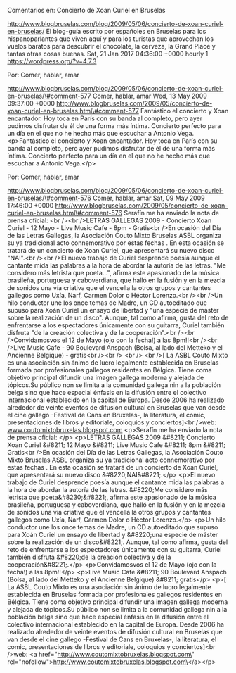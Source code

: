 Comentarios en: Concierto de Xoan Curiel en Bruselas

http://www.blogbruselas.com/blog/2009/05/06/concierto-de-xoan-curiel-en-bruselas/
El blog-guía escrito por españoles en Bruselas para los hispanoparlantes
que viven aquí y para los turistas que aprovechan los vuelos baratos
para descubrir el chocolate, la cerveza, la Grand Place y tantas otras
cosas buenas. Sat, 21 Jan 2017 04:36:00 +0000 hourly 1
https://wordpress.org/?v=4.7.3

Por: Comer, hablar, amar

http://www.blogbruselas.com/blog/2009/05/06/concierto-de-xoan-curiel-en-bruselas/\#comment-577
Comer, hablar, amar Wed, 13 May 2009 09:37:00 +0000
http://www.blogbruselas.com/2009/05/concierto-de-xoan-curiel-en-bruselas.html\#comment-577
Fantástico el concierto y Xoan encantador. Hoy toca en París con su
banda al completo, pero ayer pudimos disfrutar de él de una forma más
íntima. Concierto perfecto para un día en el que no he hecho más que
escuchar a Antonio Vega. \<p\>Fantástico el concierto y Xoan encantador.
Hoy toca en París con su banda al completo, pero ayer pudimos disfrutar
de él de una forma más íntima. Concierto perfecto para un día en el que
no he hecho más que escuchar a Antonio Vega.\</p\>

Por: Comer, hablar, amar

http://www.blogbruselas.com/blog/2009/05/06/concierto-de-xoan-curiel-en-bruselas/\#comment-576
Comer, hablar, amar Sat, 09 May 2009 17:46:00 +0000
http://www.blogbruselas.com/2009/05/concierto-de-xoan-curiel-en-bruselas.html\#comment-576
Serafín me ha enviado la nota de prensa oficial: &lt;br /&gt;&lt;br
/&gt;LETRAS GALLEGAS 2009 - Concierto Xoan Curiel - 12 Mayo - Live Music
Cafe - 8pm - Gratis&lt;br /&gt;En ocasión del Día de las Letras
Gallegas, la Asociación Couto Mixto Bruselas ASBL organiza su ya
tradicional acto connemorativo por estas fechas . En esta ocasión se
tratará de un concierto de Xoan Curiel, que apresentará su nuevo disco
&quot;NAI&quot;.&lt;br /&gt;&lt;br /&gt;El nuevo trabajo de Curiel
desprende poesía aunque el cantante mida las palabras a la hora de
abordar la autoría de las letras. &quot;Me considero más letrista que
poeta\...&quot;, afirma este apasionado de la música brasileña,
portuguesa y caboverdiana, que halló en la fusión y en la mezcla de
sonidos una vía criativa que el vencella la otros grupos y cantantes
gallegos como Uxía, Narf, Carmen Dolor o Héctor Lorenzo.&lt;br
/&gt;&lt;br /&gt;Un hilo conductor une los once temas de Madre, un CD
autoeditado que supuso para Xoán Curiel un ensayo de libertad y
&quot;una especie de máster sobre la realización de un disco&quot;.
Aunque, tal como afirma, gusta del reto de enfrentarse a los
espectadores únicamente con su guitarra, Curiel también disfruta
&quot;de la creación colectiva y de la cooperación&quot;.&lt;br
/&gt;&lt;br /&gt;Convidamosvos el 12 de Mayo (ojo con la fecha!) a las
8pm!!&lt;br /&gt;&lt;br /&gt;Live Music Cafe - 90 Boulevard Anspach
(Bolsa, al lado del Metteko y el Ancienne Belgique) - gratis&lt;br
/&gt;&lt;br /&gt; &lt;br /&gt; &lt;br /&gt;\[ La ASBL Couto Mixto es una
asociación sin ánimo de lucro legalmente establecida en Bruselas formada
por profesionales gallegos residentes en Bélgica. Tiene coma objetivo
principal difundir una imagen gallega moderna y alejada de tópicos.Su
público non se limita a la comunidad gallega nin a la población belga
sino que hace especial énfasis en la difusión entre el colectivo
internacional establecido en la capital de Europa. Desde 2006 ha
realizado alrededor de veinte eventos de difusión cultural en Bruselas
que van desde el cine gallego -Festival de Cans en Bruxelas-, la
literatura, el comic, presentaciones de libros y editoriale, coloquios y
conciertos\]&lt;br /&gt;web: www.coutomixtobruxelas.blogspot.com
\<p\>Serafín me ha enviado la nota de prensa oficial: \</p\> \<p\>LETRAS
GALLEGAS 2009 &\#8211; Concierto Xoan Curiel &\#8211; 12 Mayo &\#8211;
Live Music Cafe &\#8211; 8pm &\#8211; Gratis\<br /\>En ocasión del Día
de las Letras Gallegas, la Asociación Couto Mixto Bruselas ASBL organiza
su ya tradicional acto connemorativo por estas fechas . En esta ocasión
se tratará de un concierto de Xoan Curiel, que apresentará su nuevo
disco &\#8220;NAI&\#8221;.\</p\> \<p\>El nuevo trabajo de Curiel
desprende poesía aunque el cantante mida las palabras a la hora de
abordar la autoría de las letras. &\#8220;Me considero más letrista que
poeta&\#8230;&\#8221;, afirma este apasionado de la música brasileña,
portuguesa y caboverdiana, que halló en la fusión y en la mezcla de
sonidos una vía criativa que el vencella la otros grupos y cantantes
gallegos como Uxía, Narf, Carmen Dolor o Héctor Lorenzo.\</p\> \<p\>Un
hilo conductor une los once temas de Madre, un CD autoeditado que supuso
para Xoán Curiel un ensayo de libertad y &\#8220;una especie de máster
sobre la realización de un disco&\#8221;. Aunque, tal como afirma, gusta
del reto de enfrentarse a los espectadores únicamente con su guitarra,
Curiel también disfruta &\#8220;de la creación colectiva y de la
cooperación&\#8221;.\</p\> \<p\>Convidamosvos el 12 de Mayo (ojo con la
fecha!) a las 8pm!!\</p\> \<p\>Live Music Cafe &\#8211; 90 Boulevard
Anspach (Bolsa, al lado del Metteko y el Ancienne Belgique) &\#8211;
gratis\</p\> \<p\>\[ La ASBL Couto Mixto es una asociación sin ánimo de
lucro legalmente establecida en Bruselas formada por profesionales
gallegos residentes en Bélgica. Tiene coma objetivo principal difundir
una imagen gallega moderna y alejada de tópicos.Su público non se limita
a la comunidad gallega nin a la población belga sino que hace especial
énfasis en la difusión entre el colectivo internacional establecido en
la capital de Europa. Desde 2006 ha realizado alrededor de veinte
eventos de difusión cultural en Bruselas que van desde el cine gallego
-Festival de Cans en Bruxelas-, la literatura, el comic, presentaciones
de libros y editoriale, coloquios y conciertos\]\<br /\>web: \<a
href=\"http://www.coutomixtobruxelas.blogspot.com\"
rel=\"nofollow\"\>http://www.coutomixtobruxelas.blogspot.com\</a\>\</p\>

